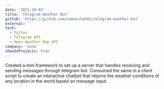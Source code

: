 ```yaml
---
date: '2021-10-03'
title: 'Telegram Weather Bot'
github: 'https://github.com/namanshah01/telegram-weather-bot'
external: ''
tech:
  - Python
  - Telegram API
  - Open Weather Map API
company: 'none'
showInProjects: true
---
```


Created a mini framework to set up a server that handles receiving and sending messages through telegram bot. Consumed the same in a client script to create an interactive chatbot that returns the weather conditions of any location in the world based on message input.
